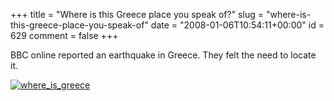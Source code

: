 +++
title = "Where is this Greece place you speak of?"
slug = "where-is-this-greece-place-you-speak-of"
date = "2008-01-06T10:54:11+00:00"
id = 629
comment = false
+++

BBC online reported an earthquake in Greece. They felt the need to locate it.

[![where_is_greece](http://farm3.static.flickr.com/2239/2171675094_87e7b97319_o.png)](http://www.flickr.com/photos/bandon1/2171675094/ "where_is_greece by bandon1, on Flickr")
